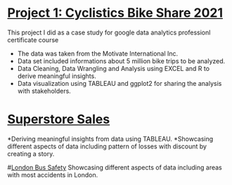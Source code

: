 

# [Project 1: Cyclistics Bike Share 2021](https://public.tableau.com/app/profile/ankit.arya/viz/CyclisticBikeShareTrips/CyclisticDashboard)

This project I did as a case study for google data analytics professionl certificate course

* The data was taken from the Motivate International Inc.
* Data set included informations about 5 million bike trips to be analyzed.
* Data Cleaning, Data Wrangling and Analysis using EXCEL and R to derive meaningful insights.
* Data visualization using TABLEAU and ggplot2 for sharing the analysis with stakeholders.

# [Superstore Sales](https://public.tableau.com/app/profile/ankit.arya/viz/StoryPointsPresentation_16627114613860/PatternsofLosses)
*Deriving meaningful insights from data using TABLEAU.
*Showcasing different aspects of data including pattern of losses with discount by creating a story.

#[London Bus Safety](https://public.tableau.com/app/profile/ankit.arya/viz/LondonBusSafety_16573520107610/Dashboard1)
Showcasing different aspects of data including areas with most accidents in London.
